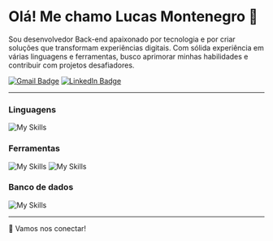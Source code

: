 # Olá! Me chamo Lucas Montenegro 👋

Sou desenvolvedor Back-end apaixonado por tecnologia e por criar soluções que transformam experiências digitais. Com sólida experiência em várias linguagens e ferramentas, busco aprimorar minhas habilidades e contribuir com projetos desafiadores.

[![Gmail Badge](https://img.shields.io/badge/Gmail-D14836?style=for-the-badge&logo=gmail&logoColor=white)](lucasmontenegro475%40gmail.com) [![LinkedIn Badge](https://img.shields.io/badge/LinkedIn-0077B5?style=for-the-badge&logo=linkedin)](https://www.linkedin.com/in/lucasmontenegro)

---

### Linguagens
![My Skills](https://skillicons.dev/icons?i=go,js,ts,cs,java,py,html,css)

### Ferramentas
![My Skills](https://skillicons.dev/icons?i=react,nextjs,dotnet,svelte,vue,docker,express,git,figma,jest,nodejs,styledcomponents)
![My Skills](https://skillicons.dev/icons?i=angular,spring,rabbitmq,tailwind,threejs,vitest,yarn,firebase,azure,yarn)

### Banco de dados
![My Skills](https://skillicons.dev/icons?i=firebase,mongodb,mysql,postgres)

---

🚀 Vamos nos conectar!
